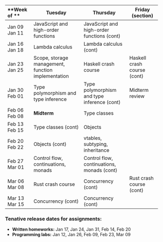 | **Week of **        | <center>**Tuesday**</center>                         | <center>**Thursday**</center>                  | <center>**Friday (section)**</center>        |
|:--------------------|:-----------------------------------------------------|:-----------------------------------------------|:---------------------------------------------|
| Jan 09 <br/> Jan 11 |  JavaScript and high-order functions                 | JavaScript and high-order functions (cont)     |
| Jan 16 <br/> Jan 18 |  Lambda calculus                                     | Lambda calculus (cont)                         | 
| Jan 23 <br/> Jan 25 |  Scope, storage management, function implementation  | Haskell crash course                           | Haskell crash course (cont)
| Jan 30 <br/> Feb 01 |  Type polymorphism and type inference                | Type polymorphism and type inference (cont)    | Midterm review
| Feb 06 <br/> Feb 08 |  **Midterm**                                         | Type classes                                   |
| Feb 13 <br/> Feb 15 |  Type classes (cont)                                 | Objects                                        | 
| Feb 20 <br/> Feb 22 |  Objects (cont)                                      | vtables, subtyping, inheritance                |
| Feb 27 <br/> Mar 01 |  Control flow, continuations, monads                 | Control flow, continuations, monads (cont)     |
| Mar 06 <br/> Mar 08 |  Rust crash course                                   | Concurrency (cont)                             | Rust crash course (cont)
| Mar 13 <br/> Mar 15 |  Concurrency (cont)                                  | Concurrency (cont)                             |

### Tenative release dates for assignments:

- **Written homeworks:** Jan 17, Jan 24, Jan 31, Feb 14, Feb 20
- **Programming labs:** Jan 12, Jan 26, Feb 09, Feb 23, Mar 09
